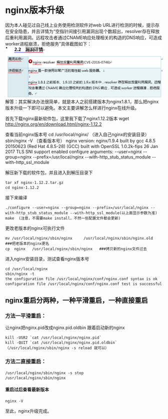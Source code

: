 # nginx版本升级
因为本人碰见过自己线上业务使用检测软件对web URL进行检测的时候，提示存在安全隐患，并且详情为“空指针间接引用漏洞出现个数超出，resolver存在释放后重利用漏洞。远程攻击者通过CNAME响应处理相关的构造的DNS响应，可造成worker进程崩溃，拒绝服务”具体截图如下：
![](../../img/nginx_update.png)
解答：其实解决办法很简单，就是本人之前搭建版本为nginx1.8.1，那么把nginx版本升级一下即可以避免。本文主要讲解怎么样进行nginx在线升级。

首先下载nginx最新软件包，这里我下载了nginx1.12.2版本
    wget http://nginx.org/en/download.html/nginx-1.12.2

查看当前nginx版本号
    cd /usr/local/nginx/ （进入自己nginx的安装目录） 
    sbin/nginx -V           （查看版本号）
    nginx version: nginx/1.9.4
    built by gcc 4.8.5 20150623 (Red Hat 4.8.5-28) (GCC) 
    built with OpenSSL 1.0.2k-fips 26 Jan 2017
    TLS SNI support enabled
    configure arguments: --user=nginx --group=nginx --prefix=/usr/local/nginx --with-http_stub_status_module --with-http_ssl_module
    
解压新下载的软件包，并且进入到解压目录下

    tar xf nginx-1.12.2.tar.gz
    cd nginx-1.12.2
    
接下来编译
    
    ./configure --user=nginx --group=nginx --prefix=/usr/local/nginx --with-http_stub_status_module --with-http_ssl_module(以上面显示参数为准)
    make  (注意，不需要make install，不然一些配置文件都会更新)

更改老版本的nginx可执行文件

    mv /usr/local/nginx/sbin/nginx     /usr/local/nginx/sbin/nginx.old   ###把老版本的nginx更名
    cp  nginx   /usr/local/nginx/sbin/nginx   ###拷贝新的nginx文件过去
    
进入nginx安装目录，测试查看nginx版本号

    cd /usr/local/nginx
    sbin/nginx -t
    the configuration file /usr/local/nginx/conf/nginx.conf syntax is ok
    configuration file /usr/local/nginx/conf/nginx.conf test is successful
    
## nginx重启分两种，一种平滑重启，一种直接重启

### 方法一平滑重启：

让nginx把nginx.pid改成nginx.pid.oldbin 跟着启动新的nginx

    kill -USR2 `cat /usr/local/nginx/nginx.pid`
    kill -QUIT `cat /usr/local/nginx/nginx.pid.oldbin`
    （/usr/local/nginx/sbin/nginx -s reload 就可以）
### 方法二直接重启：

    /usr/local/nginx/sbin/nginx -s stop
    /usr/local/nginx/sbin/nginx
    
#### 重启过后查看最新版本

    nginx -V
    
至此，nginx升级完成。
